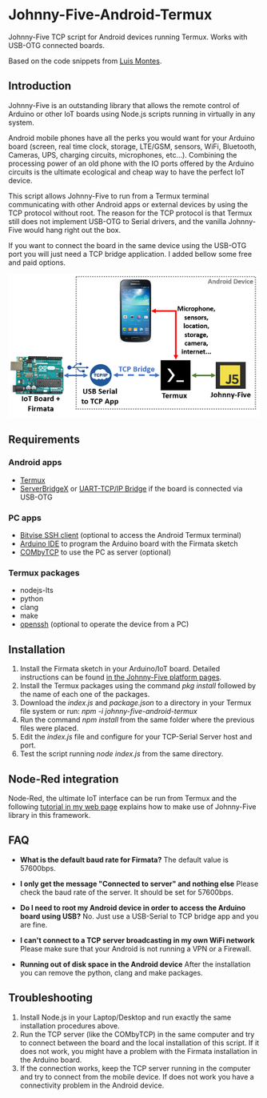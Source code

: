 # Johnny-Five-Android-Termux
 Johnny-Five TCP script for Android devices running Termux. Works with USB-OTG connected boards.

 Based on the code snippets from [Luis Montes](https://github.com/monteslu).

## Introduction

 Johnny-Five is an outstanding library that allows the remote control of Arduino or other IoT boards using Node.js scripts running in virtually in any system.

 Android mobile phones have all the perks you would want for your Arduino board (screen, real time clock, storage, LTE/GSM, sensors, WiFi, Bluetooth, Cameras, UPS, charging circuits, microphones, etc...). Combining the processing power of an old phone with the IO ports offered by the Arduino circuits is the ultimate ecological and cheap way to have the perfect IoT device.

 This script allows Johnny-Five to run from a Termux terminal communicating with other Android apps or external devices by using the TCP protocol without root. The reason for the TCP protocol is that Termux still does not implement USB-OTG to Serial drivers, and the vanilla Johnny-Five would hang right out the box.

 If you want to connect the board in the same device using the USB-OTG port you will just need a TCP bridge application. I added bellow some free and paid options.

![Image](Johnny-Five-Android-Termux.PNG) 

## Requirements

### Android apps
 * [Termux](https://termux.com/)
 * [ServerBridgeX](https://play.google.com/store/apps/details?id=com.cidtepole.serverbridge&hl=en) or [UART-TCP/IP Bridge](https://play.google.com/store/apps/details?id=com.t2techhub.iot.uarttcpbridge&hl=en) if the board is connected via USB-OTG

### PC apps
 * [Bitvise SSH client](https://www.bitvise.com/ssh-client-download) (optional to access the Android Termux terminal)
 * [Arduino IDE](https://www.arduino.cc/en/Main/Software) to program the Arduino board with the Firmata sketch
 * [COMbyTCP](https://sourceforge.net/projects/combytcp/) to use the PC as server (optional)

### Termux packages
 * nodejs-lts
 * python
 * clang
 * make
 * [openssh](https://wiki.termux.com/wiki/Remote_Access) (optional to operate the device from a PC)

## Installation
 1. Install the Firmata sketch in your Arduino/IoT board. Detailed instructions can be found [in the Johnny-Five platform pages](http://johnny-five.io/platform-support/).
 2. Install the Termux packages using the command *pkg install* followed by the name of each one of the packages.
 3. Download the *index.js* and *package.json* to a directory in your Termux file system or run:
 *npm -i johnny-five-android-termux*
 4. Run the command *npm install* from the same folder where the previous files were placed.
 5. Edit the *index.js* file and configure for your TCP-Serial Server host and port.
 6. Test the script running *node index.js* from the same directory.

## Node-Red integration
Node-Red, the ultimate IoT interface can be run from Termux and the following [tutorial in my web page](https://www.danbp.org/p/en/node/141) explains how to make use of Johnny-Five library in this framework.

## FAQ
* **What is the default baud rate for Firmata?**
The default value is 57600bps.

* **I only get the message "Connected to server" and nothing else**
Please check the baud rate of the server. It should be set for 57600bps.

* **Do I need to root my Android device in order to access the Arduino board using USB?**
No. Just use a USB-Serial to TCP bridge app and you are fine.

* **I can't connect to a TCP server broadcasting in my own WiFi network**
Please make sure that your Android is not running a VPN or a Firewall.

* **Running out of disk space in the Android device**
After the installation you can remove the python, clang and make packages.

## Troubleshooting
1. Install Node.js in your Laptop/Desktop and run exactly the same installation procedures above.
2. Run the TCP server (like the COMbyTCP) in the same computer and try to connect between the board and the local installation of this script. If it does not work, you might have a problem with the Firmata installation in the Arduino board.
3. If the connection works, keep the TCP server running in the computer and try to connect from the mobile device. If does not work you have a connectivity problem in the Android device.
